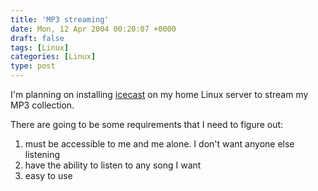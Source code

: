 ```yaml
---
title: 'MP3 streaming'
date: Mon, 12 Apr 2004 00:20:07 +0000
draft: false
tags: [Linux]
categories: [Linux]
type: post
---
```


I'm planning on installing [icecast](http://www.icecast.org/) on my home Linux server to stream my MP3 collection.

There are going to be some requirements that I need to figure out:
1) must be accessible to me and me alone. I don't want anyone else listening
2) have the ability to listen to any song I want
3) easy to use